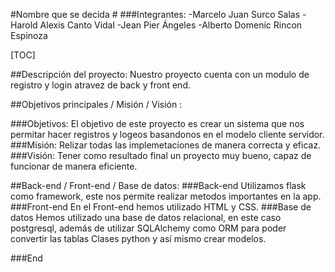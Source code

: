 #Nombre que se decida #
###Integrantes:
-Marcelo Juan Surco Salas
-Harold Alexis Canto Vidal
-Jean Pier Ángeles
-Alberto Domenic Rincon Espinoza

[TOC]

##Descripción del proyecto:
Nuestro proyecto cuenta con un modulo de registro y login atravez de back y front end.


##Objetivos principales / Misión / Visión :

###Objetivos:
El objetivo de este proyecto es crear un sistema que nos permitar hacer registros y logeos basandonos en el modelo cliente servidor. 
###Misión:
Relizar todas las implemetaciones de manera correcta y eficaz.
###Visión:
Tener como resultado final un proyecto muy bueno, capaz de funcionar de manera eficiente.

##Back-end /  Front-end / Base de datos:
###Back-end
Utilizamos flask como framework, este nos permite realizar metodos importantes en la app.
###Front-end
En el Front-end hemos utilizado HTML y CSS.
###Base de datos
Hemos utilizado una base de datos relacional, en este caso postgresql, además de utilizar SQLAlchemy como ORM para poder convertir las tablas Clases python y así mismo crear modelos.

###End
